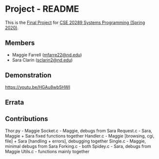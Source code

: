 # Project - README

This is the [Final Project] for [CSE 20289 Systems Programming (Spring 2020)].

## Members

- Maggie Farrell (mfarre22@nd.edu)
- Sara Clarin (sclarin2@nd.edu)

## Demonstration

https://youtu.be/HGAu8wb5HWI


## Errata


## Contributions

Thor.py - Maggie 
Socket.c - Maggie,  debugs from Sara
Request.c - Sara, Maggie + Sara fixed functions together
Handler.c - Maggie [browsing, cgi, file] + Sara [handling + errors], debugging together
Single.c - Maggie, minimal debugs from Sara
Forking.c - both
Spidey.c - Sara, debugs from Maggie
Utils.c - functions mainly together


[Final Project]: https://www3.nd.edu/~pbui/teaching/cse.20289.sp20/project.html
[CSE 20289 Systems Programming (Spring 2020)]: https://www3.nd.edu/~pbui/teaching/cse.20289.sp20/
